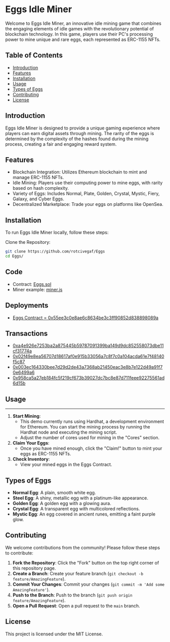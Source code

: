 # Eggs Idle Miner

Welcome to Eggs Idle Miner, an innovative idle mining game that combines the engaging elements of idle games with the revolutionary potential of blockchain technology. In this game, players use their PC's processing power to mine unique and rare eggs, each represented as ERC-1155 NFTs.

## Table of Contents

- [Introduction](#introduction)
- [Features](#features)
- [Installation](#installation)
- [Usage](#usage)
- [Types of Eggs](#types-of-eggs)
- [Contributing](#contributing)
- [License](#license)

## Introduction

Eggs Idle Miner is designed to provide a unique gaming experience where players can earn digital assets through mining. The rarity of the eggs is determined by the complexity of the hashes found during the mining process, creating a fair and engaging reward system.

## Features

- Blockchain Integration: Utilizes Ethereum blockchain to mint and manage ERC-1155 NFTs.
- Idle Mining: Players use their computing power to mine eggs, with rarity based on hash complexity.
- Variety of Eggs: Includes Normal, Plate, Golden, Crystal, Mystic, Fiery, Galaxy, and Cyber Eggs.
- Decentralized Marketplace: Trade your eggs on platforms like OpenSea.

## Installation

To run Eggs Idle Miner locally, follow these steps:

Clone the Repository:
```bash
git clone https://github.com/rotcivegaf/Eggs
cd Eggs/
```

## Code

- Contract: [Eggs.sol](https://github.com/rotcivegaf/Eggs/blob/master/contracts/src/Eggs.sol)
- Miner example: [miner.js](https://github.com/rotcivegaf/Eggs/blob/master/miner/miner.js)

## Deployments

- [Eggs Contract = 0x55ee3c0e8ae6c8634be3c3ff90852d838898089a](https://testnet.cyberscan.co/address/0x55ee3c0e8ae6c8634be3c3ff90852d838898089a)

## Transactions

- [0xa4e926e7253ba2a875445b59787091399ba149d9dc852558073dbe11cf31774a](https://testnet.cyberscan.co/tx/0xa4e926e7253ba2a875445b59787091399ba149d9dc852558073dbe11cf31774a)
- [0x02f49e8ea56707d18617af0e915b33056a7c8f7c0a104acda61e7f48140f5c87](https://testnet.cyberscan.co/tx/0x02f49e8ea56707d18617af0e915b33056a7c8f7c0a104acda61e7f48140f5c87)
- [0x003ec164330bee7d29d2de43a7368ab21450eac3e8b7e122d49a91f70e6499a6](https://testnet.cyberscan.co/tx/0x003ec164330bee7d29d2de43a7368ab21450eac3e8b7e122d49a91f70e6499a6)
- [0x958ca5a27eb184fc5f219cf673b39027dc7bc8e87d711feee92275561ad6d15b](https://testnet.cyberscan.co/tx/0x958ca5a27eb184fc5f219cf673b39027dc7bc8e87d711feee92275561ad6d15b)

## Usage
-----

1.  **Start Mining**:
    -   This demo currently runs using Hardhat, a development environment for Ethereum. You can start the mining process by running the Hardhat node and executing the mining script.
    -   Adjust the number of cores used for mining in the "Cores" section.
2.  **Claim Your Eggs**:
    -   Once you have mined enough, click the "Claim!" button to mint your eggs as ERC-1155 NFTs.
3.  **Check Inventory**:
    -   View your mined eggs in the Eggs Contract.

Types of Eggs
-------------

-   **Normal Egg**: A plain, smooth white egg.
-   **Steel Egg**: A shiny, metallic egg with a platinum-like appearance.
-   **Golden Egg**: A golden egg with a glowing aura.
-   **Crystal Egg**: A transparent egg with multicolored reflections.
-   **Mystic Egg**: An egg covered in ancient runes, emitting a faint purple glow.

Contributing
------------

We welcome contributions from the community! Please follow these steps to contribute:

1.  **Fork the Repository**: Click the "Fork" button on the top right corner of this repository page.
2.  **Create a Branch**: Create your feature branch (`git checkout -b feature/AmazingFeature`).
3.  **Commit Your Changes**: Commit your changes (`git commit -m 'Add some AmazingFeature'`).
4.  **Push to the Branch**: Push to the branch (`git push origin feature/AmazingFeature`).
5.  **Open a Pull Request**: Open a pull request to the `main` branch.

License
-------

This project is licensed under the MIT License.